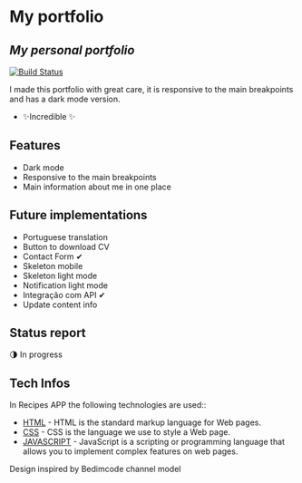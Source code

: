# My portfolio
## _My personal portfolio_

[![Build Status](https://travis-ci.org/joemccann/dillinger.svg?branch=master)](https://findcarolinacosta.github.io/)

I made this portfolio with great care, it is responsive to the main breakpoints and has a dark mode version.

- ✨Incredible ✨

## Features

- Dark mode
- Responsive to the main breakpoints
- Main information about me in one place

## Future implementations 
- Portuguese translation
- Button to download CV
- Contact Form ✔
- Skeleton mobile
- Skeleton light mode
- Notification light mode
- Integração com API ✔
- Update content info

## Status report
:last_quarter_moon: In progress

## Tech Infos

In Recipes APP the following technologies are used::

- [HTML](https://www.w3schools.com/html/) - HTML is the standard markup language for Web pages.
- [CSS](https://www.w3schools.com/css/css_intro.asp) - CSS is the language we use to style a Web page.
- [JAVASCRIPT](https://developer.mozilla.org/en-US/docs/Learn/JavaScript/First_steps/What_is_JavaScript) - JavaScript is a scripting or programming language that allows you to implement complex features on web pages.


Design inspired by Bedimcode channel model
